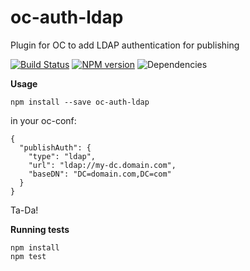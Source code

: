 oc-auth-ldap
======================

Plugin for OC to add LDAP authentication for publishing

[![Build Status](https://travis-ci.org/andyroyle/oc-auth-ldap.png?branch=master)](https://travis-ci.org/andyroyle/oc-auth-ldap) [![NPM version](https://badge.fury.io/js/oc-auth-ldap.png)](http://badge.fury.io/js/oc-auth-ldap) ![Dependencies](https://david-dm.org/andyroyle/oc-auth-ldap.png)

__Usage__

```
npm install --save oc-auth-ldap
```

in your oc-conf:

```
{
  "publishAuth": {
    "type": "ldap",
    "url": "ldap://my-dc.domain.com",
    "baseDN": "DC=domain.com,DC=com"
  }
}
```

Ta-Da!

__Running tests__
```
npm install
npm test
```
